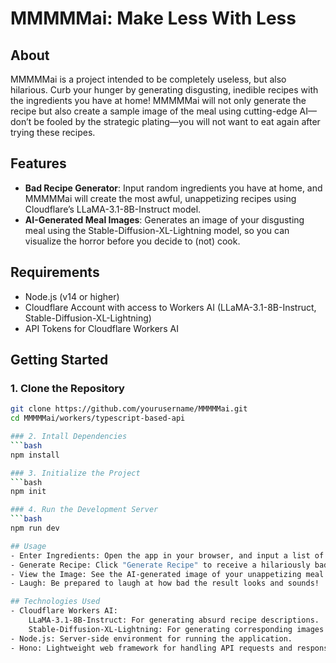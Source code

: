 # MMMMMai: Make Less With Less

## About
MMMMMai is a project intended to be completely useless, but also hilarious. Curb your hunger by generating disgusting, inedible recipes with the ingredients you have at home! MMMMMai will not only generate the recipe but also create a sample image of the meal using cutting-edge AI—don’t be fooled by the strategic plating—you will not want to eat again after trying these recipes.

## Features
- **Bad Recipe Generator**: Input random ingredients you have at home, and MMMMMai will create the most awful, unappetizing recipes using Cloudflare’s LLaMA-3.1-8B-Instruct model.
- **AI-Generated Meal Images**: Generates an image of your disgusting meal using the Stable-Diffusion-XL-Lightning model, so you can visualize the horror before you decide to (not) cook.

## Requirements
- Node.js (v14 or higher)
- Cloudflare Account with access to Workers AI (LLaMA-3.1-8B-Instruct, Stable-Diffusion-XL-Lightning)
- API Tokens for Cloudflare Workers AI

## Getting Started

### 1. Clone the Repository
```bash
git clone https://github.com/yourusername/MMMMMai.git
cd MMMMMai/workers/typescript-based-api

### 2. Intall Dependencies
```bash
npm install

### 3. Initialize the Project
```bash
npm init

### 4. Run the Development Server
```bash
npm run dev

## Usage
- Enter Ingredients: Open the app in your browser, and input a list of ingredients you have at home.
- Generate Recipe: Click "Generate Recipe" to receive a hilariously bad recipe.
- View the Image: See the AI-generated image of your unappetizing meal.
- Laugh: Be prepared to laugh at how bad the result looks and sounds!

## Technologies Used
- Cloudflare Workers AI:
    LLaMA-3.1-8B-Instruct: For generating absurd recipe descriptions.
    Stable-Diffusion-XL-Lightning: For generating corresponding images based on the recipe.
- Node.js: Server-side environment for running the application.
- Hono: Lightweight web framework for handling API requests and responses.
